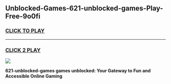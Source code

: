 
## Unblocked-Games-621-unblocked-games-Play-Free-9o0fi
<h3>
<a href="https://premium76.site?title=621-unblocked-games&ref=18A1">CLICK TO PLAY</a></h3>
<hr>

<h3>
<a href="https://premium76.site?title=621-unblocked-games&ref=18A1">CLICK 2 PLAY</a>
  
</h3>

<a href="https://premium76.site?title=621-unblocked-games&ref=18A1"><img src="https://clearcache.store/games.png"></a>


**621-unblocked-games games unblocked: Your Gateway to Fun and Accessible Online Gaming**
